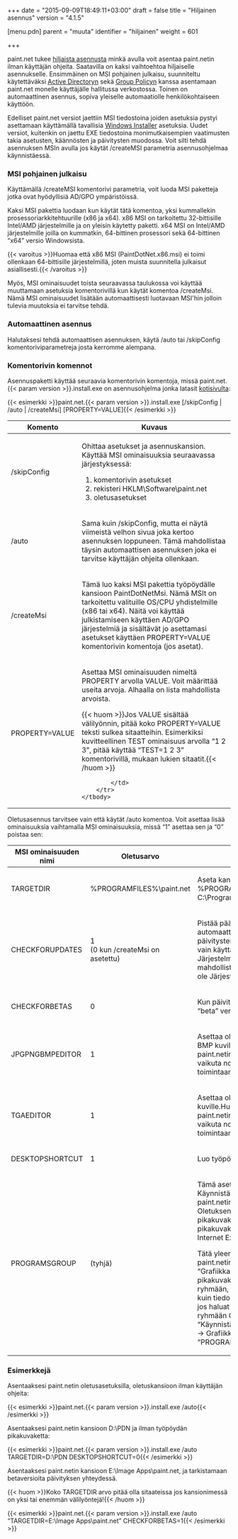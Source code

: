 +++
date = "2015-09-09T18:49:11+03:00"
draft = false
title = "Hiljainen asennus"
version = "4.1.5"

[menu.pdn]
    parent = "muuta"
    identifier = "hiljainen"
    weight = 601

+++

paint.net tukee [hiljaista asennusta](https://en.wikipedia.org/wiki/tableed_installation) minkä avulla voit asentaa paint.netin ilman
käyttäjän ohjeita. Saatavilla on kaksi vaihtoehtoa hiljaiselle asennukselle. Ensimmäinen on MSI pohjainen julkaisu, suunniteltu käytettäväksi
[Active Directoryn](https://fi.wikipedia.org/wiki/Active_Directory) sekä [Group Policyn](https://en.wikipedia.org/wiki/Group_policy) kanssa
asentamaan paint.net monelle käyttäjälle hallitussa verkostossa. Toinen on automaattinen asennus, sopiva yleiselle automaatiolle henkilökohtaiseen
käyttöön.

Edelliset paint.net versiot jaettiin MSI tiedostoina joiden asetuksia pystyi asettamaan käyttämällä tavallisia
[Windows Installer](https://en.wikipedia.org/wiki/Microsoft_Installer) asetuksia. Uudet versiot, kuitenkin on jaettu EXE tiedostoina monimutkaisempien
vaatimusten takia asetusten, käännösten ja päivitysten muodossa. Voit silti tehdä asennuksen MSIn avulla jos käytät /createMSI parametria
asennusohjelmaa käynnistäessä.

### MSI pohjainen julkaisu

Käyttämällä /createMSI komentorivi parametria, voit luoda MSI paketteja jotka ovat hyödyllisiä AD/GPO ympäristöissä.

Kaksi MSI pakettia luodaan kun käytät tätä komentoa, yksi kummallekin prosessoriarkkitehtuurille (x86 ja x64). x86 MSI on tarkoitettu 32-bittisille
Intel/AMD järjestelmille ja on yleisin käytetty paketti. x64 MSI on Intel/AMD järjestelmille joilla on kummatkin, 64-bittinen prosessori sekä
64-bittinen &ldquo;x64&rdquo; versio Windowsista.

{{< varoitus >}}Huomaa että x86 MSI (PaintDotNet.x86.msi) ei toimi ollenkaan 64-bittisille järjestelmillä, joten muista suunnitella julkaisut asiallisesti.{{< /varoitus >}}

Myös, MSI ominaisuudet toista seuraavassa taulukossa voi käyttää muuttamaan asetuksia komentorivillä kun käytät komentoa /createMsi. Nämä
MSI ominaisuudet lisätään automaattisesti luotavaan MSI'hin jolloin tulevia muutoksia ei tarvitse tehdä.

### Automaattinen asennus

Halutaksesi tehdä automaattisen asennuksen, käytä /auto tai /skipConfig komentoriviparametreja josta kerromme alempana.

### Komentorivin komennot

Asennuspaketti käyttää seuraavia komentorivin komentoja, missä paint.net.{{< param version >}}.install.exe on asennusohjelma jonka latasit
[kotisivulta](https://www.getpaint.net):

{{< esimerkki >}}paint.net.{{< param version >}}.install.exe [/skipConfig | /auto | /createMsi] [PROPERTY=VALUE]{{< /esimerkki >}}

<div class="table-container">
<table class="table is-fullwidth" id="table0">
    <thead>
        <tr>
            <th>Komento</th>
            <th>Kuvaus</th>
        </tr>
    </thead>
    <tbody>
        <tr>
            <td class="fixed">
                <p>/skipConfig</p>
            </td>
            <td>
                <p>Ohittaa asetukset ja asennuskansion. Käyttää MSI ominaisuuksia seuraavassa järjestyksessä:</p>
                <ol>
                    <li>komentorivin asetukset</li>
                    <li>rekisteri HKLM\Software\paint.net</li>
                    <li>oletusasetukset</li>
                </ol>
            </td>
        </tr>
        <tr>
            <td class="fixed">
                <p>/auto</p>
            </td>
            <td>
                <p>Sama kuin /skipConfig, mutta ei näytä viimeistä velhon sivua joka kertoo asennuksen loppuneen. Tämä mahdollistaa täysin automaattisen
                asennuksen joka ei tarvitse käyttäjän ohjeita ollenkaan.</p>
            </td>
        </tr>
        <tr>
            <td class="fixed">
                <p>/createMsi</p>
            </td>
            <td>
                <p>Tämä luo kaksi MSI pakettia työpöydälle kansioon PaintDotNetMsi. Nämä MSIt on tarkoitettu valituille OS/CPU yhdistelmille (x86 tai x64).
                Näitä voi käyttää julkistamiseen käyttäen AD/GPO järjestelmiä ja sisältävät jo asettamasi asetukset käyttäen PROPERTY=VALUE komentorivin
                komentoja (jos asetat).</p>
            </td>
        </tr>
        <tr>
            <td class="fixed">
                <p>PROPERTY=VALUE</p>
            </td>
            <td>
                <p>Asettaa MSI ominaisuuden nimeltä PROPERTY arvolla VALUE. Voit määrittää useita arvoja. Alhaalla on lista mahdollista arvoista.</p>

{{< huom >}}Jos VALUE sisältää välilyönnin, pitää koko PROPERTY=VALUE teksti sulkea sitaatteihin. Esimerkiksi kuvitteellinen TEST ominaisuus arvolla &ldquo;1 2 3&rdquo;, pitää käyttää &ldquo;TEST=1 2 3&rdquo; komentorivillä, mukaan lukien sitaatit.{{< /huom >}}

            </td>
        </tr>
    </tbody>
</table>
</div>

Oletusasennus tarvitsee vain että käytät /auto komentoa. Voit asettaa lisää ominaisuuksia vaihtamalla MSI ominaisuuksia, missä &ldquo;1&rdquo;
asettaa sen ja &ldquo;0&rdquo; poistaa sen:

<div class="table-container">
<table class="table is-fullwidth" id="table1">
    <thead>
        <tr>
            <th>MSI ominaisuuden nimi</th>
            <th>Oletusarvo</th>
            <th>Kuvaus</th>
        </tr>
    </thead>
    <tbody>
        <tr>
            <td class="fixed">
                <p>TARGETDIR</p>
            </td>
            <td class="text-center fixed">
                <p>%PROGRAMFILES%\paint.net</p>
            </td>
            <td>
                <p>Aseta kansio minne asennat paint.netin. %PROGRAMFILES% tarkoittaa yleensä C:\Program Files.</p>
            </td>
        </tr>
        <tr>
            <td class="fixed">
                <p>CHECKFORUPDATES</p>
            </td>
            <td class="text-center fixed">
                <p>1<br>(0 kun /createMsi on asetettu)</p>
            </td>
            <td>
                <p>Pistää päälle (1) tai pois päältä (0) automaattiset päivitykset. Huomaa että päivitysten tarkistus on päällä ja sallitty vain
                käyttäjille jotka ovat Järjestelmänvalvojien ryhmässä. Ei ole mahdollista päivittää käyttäjillä jotka eivät ole Järjestelmänvalvojien
                ryhmässä.</p>
            </td>
        </tr>
        <tr>
            <td class="fixed">
                <p>CHECKFORBETAS</p>
            </td>
            <td class="text-center fixed">
                <p>0</p>
            </td>
            <td>
                <p>Kun päivityksiä tarkisteaan, tarkista myös &ldquo;beta&rdquo; versio.</p>
            </td>
        </tr>
        <tr>
            <td class="fixed">
                <p>JPGPNGBMPEDITOR</p>
            </td>
            <td class="text-center fixed">
                <p>1</p>
            </td>
            <td>
                <p>Asettaa oletusmuokkaajan JPG, PNG ja BMP kuville. Huomaa että tämä asettaa paint.netin &ldquo;Muokkaa&rdquo; komennolle muttei
                vaikuta normaaliin kaksoisklikkauksen toimintaan Windowsissa.</p>
            </td>
        </tr>
        <tr>
            <td class="fixed">
                <p>TGAEDITOR</p>
            </td>
            <td class="text-center fixed">
                <p>1</p>
            </td>
            <td>
                <p>Asettaa oletusmuokkaajan TGA kuville.Huomaa että tämä asettaa paint.netin &ldquo;Muokkaa&rdquo; komennolle muttei vaikuta
                normaaliin kaksoisklikkauksen toimintaan Windowsissa.</p>
            </td>
        </tr>
        <tr>
            <td class="fixed">
                <p>DESKTOPSHORTCUT</p>
            </td>
            <td class="text-center fixed">
                <p>1</p>
            </td>
            <td>
                <p>Luo työpöydälle paint.net pikakuvakkeen.</p>
            </td>
        </tr>
        <tr>
            <td class="fixed">
                <p>PROGRAMSGROUP</p>
            </td>
            <td class="text-center fixed">
                <p>(tyhjä)</p>
            </td>
            <td>
                <p>Tämä asettaa mihinkä kansioon Käynnistä-valikon Ohjelmat ryhmään paint.netin pikakuvake luodaan. Oletuksena tämä on tyhjä jolloin pikakuvake
                luodaan juureen muiden pikakuvakkeiden kuten Media Player ja Internet Explorer kanssa.</p>
                <p>Tätä yleensä käytetään siirtämään paint.netin pikakuvake ryhmiin kuten &ldquo;Grafiikkaohjelmat&rdquo;. Jos haluat sijoittaa pikakuvakkeen
                ryhmän sisällä olevaan ryhmään, käytä samanlaista komentoa kuin tiedostonimen kanssa. Esimerkkinä jos haluat pikakuvakkeen Grafiikka ryhmään
                Ohjelmat ryhmässä (esim. &ldquo;Käynnistä &rarr; Kaikki ohjelmat &rarr; Ohjelmat &rarr; Grafiikka&rdquo;) aseta
                &ldquo;PROGRAMSGROUP=Ohjelmat\Grafiikka&rdquo;.</p>
            </td>
        </tr>
    </tbody>
</table>
</div>

### Esimerkkejä

Asentaaksesi paint.netin oletusasetuksilla, oletuskansioon ilman käyttäjän ohjeita:

{{< esimerkki >}}paint.net.{{< param version >}}.install.exe /auto{{< /esimerkki >}}

Asentaaksesi paint.netin kansioon D:\PDN ja ilman työpöydän pikakuvaketta:

{{< esimerkki >}}paint.net.{{< param version >}}.install.exe /auto TARGETDIR=D:\PDN DESKTOPSHORTCUT=0{{< /esimerkki >}}

Asentaaksesi paint.netin kansioon E:\Image Apps\paint.net, ja tarkistamaan betaversioita päivityksen yhteydessä.

{{< huom >}}Koko TARGETDIR arvo pitää olla sitaateissa jos kansionimessä on yksi tai enemmän välilyöntejä!{{< /huom >}}

{{< esimerkki >}}paint.net.{{< param version >}}.install.exe /auto &ldquo;TARGETDIR=E:\Image Apps\paint.net&rdquo; CHECKFORBETAS=1{{< /esimerkki >}}
